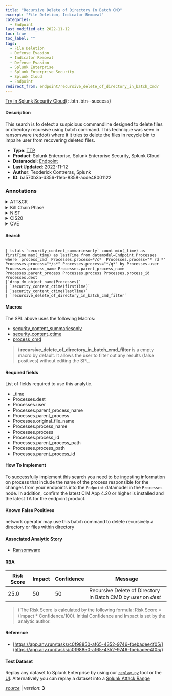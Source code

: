 ```yaml
---
title: "Recursive Delete of Directory In Batch CMD"
excerpt: "File Deletion, Indicator Removal"
categories:
  - Endpoint
last_modified_at: 2022-11-12
toc: true
toc_label: ""
tags:
  - File Deletion
  - Defense Evasion
  - Indicator Removal
  - Defense Evasion
  - Splunk Enterprise
  - Splunk Enterprise Security
  - Splunk Cloud
  - Endpoint
redirect_from: endpoint/recursive_delete_of_directory_in_batch_cmd/
---
```




[Try in Splunk Security Cloud](https://www.splunk.com/en_us/cyber-security.html){: .btn .btn--success}

#### Description

This search is to detect a suspicious commandline designed to delete files or directory recursive using batch command. This technique was seen in ransomware (reddot) where it it tries to delete the files in recycle bin to impaire user from recovering deleted files.

- **Type**: [TTP](https://github.com/splunk/security_content/wiki/Detection-Analytic-Types)
- **Product**: Splunk Enterprise, Splunk Enterprise Security, Splunk Cloud
- **Datamodel**: [Endpoint](https://docs.splunk.com/Documentation/CIM/latest/User/Endpoint)
- **Last Updated**: 2022-11-12
- **Author**: Teoderick Contreras, Splunk
- **ID**: ba570b3a-d356-11eb-8358-acde48001122

### Annotations
<details>
  <summary>ATT&CK</summary>

<div markdown="1">

#### [ATT&CK](https://attack.mitre.org/)

| ID          | Technique   | Tactic         |
| ----------- | ----------- |--------------- |
| [T1070.004](https://attack.mitre.org/techniques/T1070/004/) | File Deletion | Defense Evasion |

| [T1070](https://attack.mitre.org/techniques/T1070/) | Indicator Removal | Defense Evasion |

</div>
</details>


<details>
  <summary>Kill Chain Phase</summary>

<div markdown="1">

* Exploitation


</div>
</details>


<details>
  <summary>NIST</summary>

<div markdown="1">

* DE.CM



</div>
</details>

<details>
  <summary>CIS20</summary>

<div markdown="1">

* CIS 10



</div>
</details>

<details>
  <summary>CVE</summary>

<div markdown="1">


</div>
</details>


#### Search

```

| tstats `security_content_summariesonly` count min(_time) as firstTime max(_time) as lastTime from datamodel=Endpoint.Processes where `process_cmd` Processes.process=*/c*  Processes.process="* rd *"  Processes.process="*/s*" Processes.process="*/q*" by Processes.user Processes.process_name Processes.parent_process_name Processes.parent_process Processes.process Processes.process_id Processes.dest 
|`drop_dm_object_name(Processes)` 
| `security_content_ctime(firstTime)` 
| `security_content_ctime(lastTime)` 
| `recursive_delete_of_directory_in_batch_cmd_filter`
```

#### Macros
The SPL above uses the following Macros:
* [security_content_summariesonly](https://github.com/splunk/security_content/blob/develop/macros/security_content_summariesonly.yml)
* [security_content_ctime](https://github.com/splunk/security_content/blob/develop/macros/security_content_ctime.yml)
* [process_cmd](https://github.com/splunk/security_content/blob/develop/macros/process_cmd.yml)

> :information_source:
> **recursive_delete_of_directory_in_batch_cmd_filter** is a empty macro by default. It allows the user to filter out any results (false positives) without editing the SPL.



#### Required fields
List of fields required to use this analytic.
* _time
* Processes.dest
* Processes.user
* Processes.parent_process_name
* Processes.parent_process
* Processes.original_file_name
* Processes.process_name
* Processes.process
* Processes.process_id
* Processes.parent_process_path
* Processes.process_path
* Processes.parent_process_id



#### How To Implement
To successfully implement this search you need to be ingesting information on process that include the name of the process responsible for the changes from your endpoints into the `Endpoint` datamodel in the `Processes` node. In addition, confirm the latest CIM App 4.20 or higher is installed and the latest TA for the endpoint product.
#### Known False Positives
network operator may use this batch command to delete recursively a directory or files within directory

#### Associated Analytic Story
* [Ransomware](/stories/ransomware)




#### RBA

| Risk Score  | Impact      | Confidence   | Message      |
| ----------- | ----------- |--------------|--------------|
| 25.0 | 50 | 50 | Recursive Delete of Directory In Batch CMD by $user$ on $dest$ |


> :information_source:
> The Risk Score is calculated by the following formula: Risk Score = (Impact * Confidence/100). Initial Confidence and Impact is set by the analytic author.


#### Reference

* [https://app.any.run/tasks/c0f98850-af65-4352-9746-fbebadee4f05/](https://app.any.run/tasks/c0f98850-af65-4352-9746-fbebadee4f05/)



#### Test Dataset
Replay any dataset to Splunk Enterprise by using our [`replay.py`](https://github.com/splunk/attack_data#using-replaypy) tool or the [UI](https://github.com/splunk/attack_data#using-ui).
Alternatively you can replay a dataset into a [Splunk Attack Range](https://github.com/splunk/attack_range#replay-dumps-into-attack-range-splunk-server)




[*source*](https://github.com/splunk/security_content/tree/develop/detections/endpoint/recursive_delete_of_directory_in_batch_cmd.yml) \| *version*: **3**